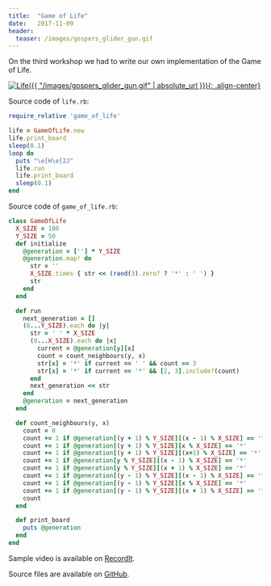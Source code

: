 ```yaml
---
title:  "Game of Life"
date:   2017-11-09
header:
  teaser: /images/gospers_glider_gun.gif
---
```

On the third workshop we had to write our own implementation of the Game of Life.

[![Life]({{ "/images/gospers_glider_gun.gif" | absolute_url }}){: .align-center}][Life]

Source code of `life.rb`:
```ruby
require_relative 'game_of_life'

life = GameOfLife.new
life.print_board
sleep(0.1)
loop do
  puts "\e[H\e[2J"
  life.run
  life.print_board
  sleep(0.1)
end
```

Source code of `game_of_life.rb`:
```ruby
class GameOfLife
  X_SIZE = 100
  Y_SIZE = 50
  def initialize
    @generation = [''] * Y_SIZE
    @generation.map! do
      str = ''
      X_SIZE.times { str << (rand(3).zero? ? '*' : ' ') }
      str
    end
  end

  def run
    next_generation = []
    (0...Y_SIZE).each do |y|
      str = ' ' * X_SIZE
      (0...X_SIZE).each do |x|
        current = @generation[y][x]
        count = count_neighbours(y, x)
        str[x] = '*' if current == ' ' && count == 3
        str[x] = '*' if current == '*' && [2, 3].include?(count)
      end
      next_generation << str
    end
    @generation = next_generation
  end

  def count_neighbours(y, x)
    count = 0
    count += 1 if @generation[(y + 1) % Y_SIZE][(x - 1) % X_SIZE] == '*'
    count += 1 if @generation[(y + 1) % Y_SIZE][x % X_SIZE] == '*'
    count += 1 if @generation[(y + 1) % Y_SIZE][(x+1) % X_SIZE] == '*'
    count += 1 if @generation[y % Y_SIZE][(x - 1) % X_SIZE] == '*'
    count += 1 if @generation[y % Y_SIZE][(x + 1) % X_SIZE] == '*'
    count += 1 if @generation[(y - 1) % Y_SIZE][(x - 1) % X_SIZE] == '*'
    count += 1 if @generation[(y - 1) % Y_SIZE][x % X_SIZE] == '*'
    count += 1 if @generation[(y - 1) % Y_SIZE][(x + 1) % X_SIZE] == '*'
    count
  end

  def print_board
    puts @generation
  end
end
```

Sample video is available on [RecordIt][RecordIt].

Source files are available on [GitHub][GitHub].

[Life]: https://en.wikipedia.org/wiki/Conway%27s_Game_of_Life
[RecordIt]: http://recordit.co/QWpMMrHHt9
[GitHub]: https://github.com/dmlaziuk/bsuir-courses/tree/dm-life/2017/DmLaziuk/life
